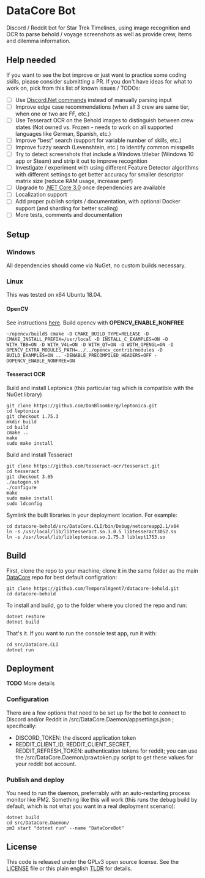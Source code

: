 # DataCore Bot
Discord / Reddit bot for Star Trek Timelines, using image recognition and OCR to parse behold / voyage screenshots as well as provide crew, items and dilemma information.

## Help needed
If you want to see the bot improve or just want to practice some coding skills, please consider submitting a PR. If you don't have ideas for what to work on, pick from this list of known issues / TODOs:
- [ ] Use [Discord.Net commands](https://github.com/discord-net/Discord.Net) instead of manually parsing input
- [ ] Improve edge case recommendations (when all 3 crew are same tier, when one or two are FF, etc.)
- [ ] Use Tesseract OCR on the Behold images to distinguish between crew states (Not owned vs. Frozen - needs to work on all supported languages like German, Spanish, etc.)
- [ ] Improve "best" search (support for variable number of skills, etc.)
- [ ] Improve fuzzy search (Levenshtein, etc.) to identify common misspells 
- [ ] Try to detect screenshots that include a Windows titlebar (Windows 10 app or Steam) and strip it out to improve recognition
- [ ] Investigate / experiment with using different Feature Detector algorithms with different settings to get better accuracy for smaller descriptor matrix size (reduce RAM usage, increase perf)
- [ ] Upgrade to [.NET Core 3.0](https://devblogs.microsoft.com/dotnet/announcing-net-core-3-0/) once dependencies are available
- [ ] Localization support
- [ ] Add proper publish scripts / documentation, with optional Docker support (and sharding for better scaling)
- [ ] More tests, comments and documentation

## Setup

### Windows

All dependencies should come via NuGet, no custom builds necessary.

### Linux

This was tested on x64 Ubuntu 18.04.

#### OpenCV

See instructions [here](https://www.learnopencv.com/install-opencv-4-on-ubuntu-18-04/). Build opencv with **OPENCV_ENABLE_NONFREE**

```
~/opencv/build$ cmake -D CMAKE_BUILD_TYPE=RELEASE -D CMAKE_INSTALL_PREFIX=/usr/local -D INSTALL_C_EXAMPLES=ON -D WITH_TBB=ON -D WITH_V4L=ON -D WITH_QT=ON -D WITH_OPENGL=ON -D OPENCV_EXTRA_MODULES_PATH=../../opencv_contrib/modules -D BUILD_EXAMPLES=ON .. -DENABLE_PRECOMPILED_HEADERS=OFF -DOPENCV_ENABLE_NONFREE=ON
```

#### Tesseract OCR

Build and install Leptonica (this particular tag which is compatible with the NuGet library)
```
git clone https://github.com/DanBloomberg/leptonica.git
cd leptonica
git checkout 1.75.3
mkdir build
cd build
cmake ..
make
sudo make install
```

Build and install Tesseract
```
git clone https://github.com/tesseract-ocr/tesseract.git
cd tesseract
git checkout 3.05
./autogen.sh
./configure
make
sudo make install
sudo ldconfig
```

Symlink the built libraries in your deployment location. For example:

```
cd datacore-behold/src/DataCore.CLI/bin/Debug/netcoreapp2.1/x64
ln -s /usr/local/lib/libtesseract.so.3.0.5 libtesseract3052.so
ln -s /usr/local/lib/libleptonica.so.1.75.3 liblept1753.so
```

## Build

First, clone the repo to your machine; clone it in the same folder as the main [DataCore](https://github.com/TemporalAgent7/datacore) repo for best default configration:
```
git clone https://github.com/TemporalAgent7/datacore-behold.git
cd datacore-behold
```

To install and build, go to the folder where you cloned the repo and run:
```
dotnet restore
dotnet build
```

That's it. If you want to run the console test app, run it with:
```
cd src/DataCore.CLI
dotnet run
```

## Deployment

**TODO** More details

### Configuration

There are a few options that need to be set up for the bot to connect to Discord and/or Reddit in /src/DataCore.Daemon/appsettings.json ; specifically:
* DISCORD_TOKEN: the discord application token
* REDDIT_CLIENT_ID, REDDIT_CLIENT_SECRET, REDDIT_REFRESH_TOKEN: authentication tokens for reddit; you can use the /src/DataCore.Daemon/prawtoken.py script to get these values for your reddit bot account.

### Publish and deploy

You need to run the daemon, preferrably with an auto-restarting process monitor like PM2. Something like this will work (this runs the debug build by default, which is not what you want in a real deployment scenario):

```
dotnet build
cd src/DataCore.Daemon/
pm2 start "dotnet run" --name "DataCoreBot"
```

## License
This code is released under the GPLv3 open source license. See the [LICENSE](/LICENSE) file or this plain english [TLDR](https://tldrlegal.com/license/gnu-general-public-license-v3-(gpl-3)) for details.